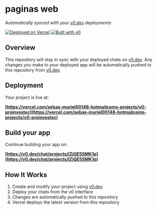 # paginas web

*Automatically synced with your [v0.dev](https://v0.dev) deployments*

[![Deployed on Vercel](https://img.shields.io/badge/Deployed%20on-Vercel-black?style=for-the-badge&logo=vercel)](https://vercel.com/sebas-muriel00148-hotmailcoms-projects/v0-proinvestec)
[![Built with v0](https://img.shields.io/badge/Built%20with-v0.dev-black?style=for-the-badge)](https://v0.dev/chat/projects/IZjQE5SMK1p)

## Overview

This repository will stay in sync with your deployed chats on [v0.dev](https://v0.dev).
Any changes you make to your deployed app will be automatically pushed to this repository from [v0.dev](https://v0.dev).

## Deployment

Your project is live at:

**[https://vercel.com/sebas-muriel00148-hotmailcoms-projects/v0-proinvestec](https://vercel.com/sebas-muriel00148-hotmailcoms-projects/v0-proinvestec)**

## Build your app

Continue building your app on:

**[https://v0.dev/chat/projects/IZjQE5SMK1p](https://v0.dev/chat/projects/IZjQE5SMK1p)**

## How It Works

1. Create and modify your project using [v0.dev](https://v0.dev)
2. Deploy your chats from the v0 interface
3. Changes are automatically pushed to this repository
4. Vercel deploys the latest version from this repository
